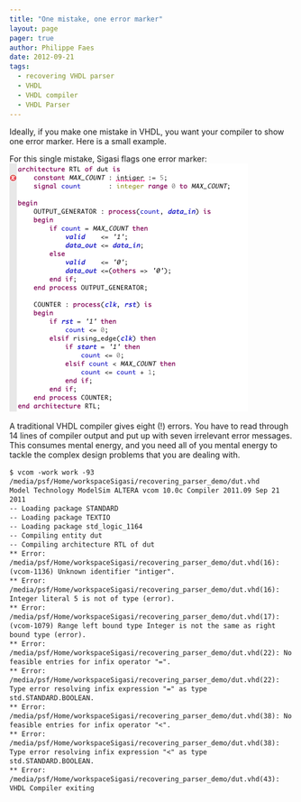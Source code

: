 ```yaml
---
title: "One mistake, one error marker"
layout: page 
pager: true
author: Philippe Faes
date: 2012-09-21
tags: 
  - recovering VHDL parser
  - VHDL
  - VHDL compiler
  - VHDL Parser
---
```

Ideally, if you make one mistake in VHDL, you want your compiler to show one error marker. Here is a small example.

For this single mistake, Sigasi flags one error marker:
![For this single mistake, Sigasi flags one error marker](images/recovering-vhdl-parser.png)


A traditional VHDL compiler gives eight (!) errors. You have to read through 14 lines of compiler output and put up with seven irrelevant error messages. This consumes mental energy, and you need all of you mental energy to tackle the complex design problems that you are dealing with.
```
$ vcom -work work -93 /media/psf/Home/workspaceSigasi/recovering_parser_demo/dut.vhd
Model Technology ModelSim ALTERA vcom 10.0c Compiler 2011.09 Sep 21 2011
-- Loading package STANDARD
-- Loading package TEXTIO
-- Loading package std_logic_1164
-- Compiling entity dut
-- Compiling architecture RTL of dut
** Error: /media/psf/Home/workspaceSigasi/recovering_parser_demo/dut.vhd(16): (vcom-1136) Unknown identifier "intiger".
** Error: /media/psf/Home/workspaceSigasi/recovering_parser_demo/dut.vhd(16): Integer literal 5 is not of type (error).
** Error: /media/psf/Home/workspaceSigasi/recovering_parser_demo/dut.vhd(17): (vcom-1079) Range left bound type Integer is not the same as right bound type (error).
** Error: /media/psf/Home/workspaceSigasi/recovering_parser_demo/dut.vhd(22): No feasible entries for infix operator "=".
** Error: /media/psf/Home/workspaceSigasi/recovering_parser_demo/dut.vhd(22): Type error resolving infix expression "=" as type std.STANDARD.BOOLEAN.
** Error: /media/psf/Home/workspaceSigasi/recovering_parser_demo/dut.vhd(38): No feasible entries for infix operator "<".
** Error: /media/psf/Home/workspaceSigasi/recovering_parser_demo/dut.vhd(38): Type error resolving infix expression "<" as type std.STANDARD.BOOLEAN.
** Error: /media/psf/Home/workspaceSigasi/recovering_parser_demo/dut.vhd(43): VHDL Compiler exiting
```
